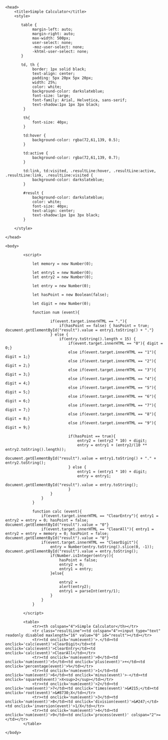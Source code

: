 
<html lang="en-GB">

    <head>        
        <title>Simple Calculator</title>
        <style>

           table {
                margin-left: auto;
                margin-right: auto;
                max-width: 500px;
                user-select: none;
                -moz-user-select: none;
                -khtml-user-select: none;
           }

           td, th {
                border: 1px solid black;
                text-align: center;
                padding: 5px 20px 5px 20px;
                width: 25%;
                color: white;
                background-color: darkslateblue;
                font-size: large;
                font-family: Arial, Helvetica, sans-serif;
                text-shadow:1px 1px 3px black;    
            }

            th{
                font-size: 40px;
            }

            td:hover {
                background-color: rgba(72,61,139, 0.5);
            }

            td:active {
                background-color: rgba(72,61,139, 0.7);
            }

            td:link, td:visited, .resultLine:hover, .resultLine:active, .resultLine:link, .resultLine:visited {
                background-color: darkslateblue;
            }

            #result {
                background-color: darkslateblue;
                color: white;
                font-size: 40px;
                text-align: center;
                text-shadow:1px 1px 3px black;
            }

        </style>

    </head>

    <body>

            <script>

                let memory = new Number(0);

                let entry1 = new Number(0);
                let entry2 = new Number(0);

                let entry = new Number(0);

                let hasPoint = new Boolean(false);

                let digit = new Number(0);

                function num (event){

                        if(event.target.innerHTML == "."){
                            if(hasPoint == false) { hasPoint = true; document.getElementById("result").value = entry1.toString() + "."}
                        } else {
                            if(entry.toString().length < 15) {
                                if(event.target.innerHTML == "0"){ digit = 0;}
                                else if(event.target.innerHTML == "1"){ digit = 1;}
                                else if(event.target.innerHTML == "2"){ digit = 2;}
                                else if(event.target.innerHTML == "3"){ digit = 3;}
                                else if(event.target.innerHTML == "4"){ digit = 4;}
                                else if(event.target.innerHTML == "5"){ digit = 5;}
                                else if(event.target.innerHTML == "6"){ digit = 6;}
                                else if(event.target.innerHTML == "7"){ digit = 7;}
                                else if(event.target.innerHTML == "8"){ digit = 8;}
                                else if(event.target.innerHTML == "9"){ digit = 9;}

                                if(hasPoint == true){
                                    entry2 = (entry2 * 10) + digit;
                                    entry = entry1 + (entry2/(10 ** entry2.toString().length));
                                    document.getElementById("result").value = entry1.toString() + "." + entry2.toString();
                                } else {
                                    entry1 = (entry1 * 10) + digit;
                                    entry = entry1;
                                    document.getElementById("result").value = entry.toString();
                                }
                        }
                    }
                }

                function calc (event){
                    if(event.target.innerHTML == "ClearEntry"){ entry1 = entry2 = entry = 0; hasPoint = false; document.getElementById("result").value = "0"}
                    if(event.target.innerHTML == "ClearAll"){ entry1 = entry2 = entry = memory = 0; hasPoint = false; document.getElementById("result").value = "0"}
                    if(event.target.innerHTML == "ClearDigit"){
                        entry = Number(entry.toString().slice(0, -1)); document.getElementById("result").value = entry.toString();
                        if(Number.isInteger(entry)){
                            hasPoint = false;
                            entry2 = 0;
                            entry1 = entry;
                        }else{

                            entry2 = 
                            alert(entry2);
                            entry1 = parseInt(entry/1);
                        }
                    }
                }

            </script>

            <table>
                <tr><th colspan="4">Simple Calculator</th></tr>
                <tr class="resultLine"><td colspan="4"><input type="text" readonly disabled maxlength="16" value="0" id="result"></td></tr>
                <tr><td onclick='num(event)'>.</td><td onclick='calc(event)'>ClearDigit</td><td onclick='calc(event)'>ClearEntry</td><td onclick='calc(event)'>ClearAll</td></tr>
                <tr><td onclick='num(event)'>0</td><td onclick='num(event)'>5</td><td onclick='plus(event)'>+</td><td onclick='percentage(event)'>%</td></tr>
                <tr><td onclick='num(event)'>1</td><td onclick='num(event)'>6</td><td onclick='minus(event)'>-</td><td onclick='squared(event)'>X<sup>2</sup></td></tr>
                <tr><td onclick='num(event)'>2</td><td onclick='num(event)'>7</td><td onclick='times(event)'>&#215;</td><td onclick='root(event)'>&#8730;X</td></tr>
                <tr><td onclick='num(event)'>3</td><td onclick='num(event)'>8</td><td onclick='division(event)'>&#247;</td><td onclick='inversion(event)'>1/X</td></tr>
                <tr><td onclick='num(event)'>4</td><td onclick='num(event)'>9</td><td onclick='process(event)' colspan="2">=</td></tr>
            </table>

    </body>

</html>
